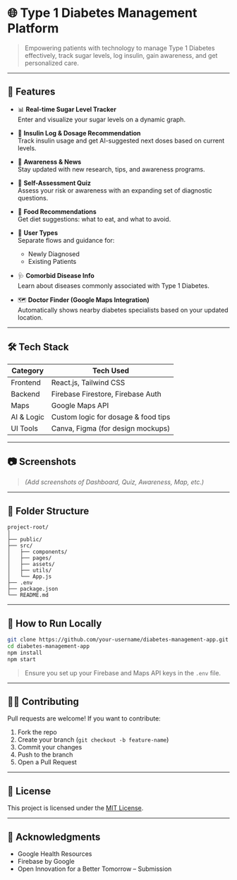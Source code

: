 
# 🌐 Type 1 Diabetes Management Platform

> Empowering patients with technology to manage Type 1 Diabetes effectively, track sugar levels, log insulin, gain awareness, and get personalized care.

---

## 🚀 Features

- 📊 **Real-time Sugar Level Tracker**  
  Enter and visualize your sugar levels on a dynamic graph.

- 💉 **Insulin Log & Dosage Recommendation**  
  Track insulin usage and get AI-suggested next doses based on current levels.

- 📰 **Awareness & News**  
  Stay updated with new research, tips, and awareness programs.

- 🧠 **Self-Assessment Quiz**  
  Assess your risk or awareness with an expanding set of diagnostic questions.

- 🥗 **Food Recommendations**  
  Get diet suggestions: what to eat, and what to avoid.

- 👤 **User Types**  
  Separate flows and guidance for:
  - Newly Diagnosed
  - Existing Patients

- 🩺 **Comorbid Disease Info**  
  Learn about diseases commonly associated with Type 1 Diabetes.

- 🗺️ **Doctor Finder (Google Maps Integration)**  
  Automatically shows nearby diabetes specialists based on your updated location.

---

## 🛠️ Tech Stack

| Category         | Tech Used                          |
|------------------|-------------------------------------|
| Frontend         | React.js, Tailwind CSS              |
| Backend          | Firebase Firestore, Firebase Auth   |
| Maps             | Google Maps API                     |
| AI & Logic       | Custom logic for dosage & food tips |
| UI Tools         | Canva, Figma (for design mockups)   |

---

## 📷 Screenshots

> *(Add screenshots of Dashboard, Quiz, Awareness, Map, etc.)*

---

## 📂 Folder Structure

```
project-root/
│
├── public/
├── src/
│   ├── components/
│   ├── pages/
│   ├── assets/
│   ├── utils/
│   └── App.js
├── .env
├── package.json
└── README.md
```

---

## 🧪 How to Run Locally

```bash
git clone https://github.com/your-username/diabetes-management-app.git
cd diabetes-management-app
npm install
npm start
```

> Ensure you set up your Firebase and Maps API keys in the `.env` file.

---

## 🧑‍💻 Contributing

Pull requests are welcome! If you want to contribute:
1. Fork the repo
2. Create your branch (`git checkout -b feature-name`)
3. Commit your changes
4. Push to the branch
5. Open a Pull Request

---

## 📄 License

This project is licensed under the [MIT License](LICENSE).

---

## 🙌 Acknowledgments

- Google Health Resources  
- Firebase by Google  
- Open Innovation for a Better Tomorrow – Submission  
